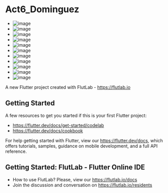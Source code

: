 # Act6_Dominguez
- ![image](https://github.com/user-attachments/assets/c1ba928c-d201-47cd-84be-18cd795320a3)
- ![image](https://github.com/user-attachments/assets/6270c737-c658-47bd-8ae5-cc395734ad5a)
- ![image](https://github.com/user-attachments/assets/45f3dd6a-8e6e-4f03-b308-e8215e04b067)
- ![image](https://github.com/user-attachments/assets/a9f3ba9d-a558-4c4a-8afb-4d9956ece3c1)
- ![image](https://github.com/user-attachments/assets/75e74c39-bef2-4b29-9535-67be23b21311)
- ![image](https://github.com/user-attachments/assets/4b18cd58-685e-49c5-a935-d01428de29b9)
- ![image](https://github.com/user-attachments/assets/9fb4f914-3da6-4bcb-ba57-14ca4c14e77c)
- ![image](https://github.com/user-attachments/assets/93c14562-b8fd-45da-9428-c815b3ced19e)
- ![image](https://github.com/user-attachments/assets/14279b7b-12df-49fc-8815-810670211c78)
- ![image](https://github.com/user-attachments/assets/2dd6d9fd-4400-4359-8844-df8f9c6e57d5)
- ![image](https://github.com/user-attachments/assets/071e8680-25c5-4fc5-b136-637d99328119)











A new Flutter project created with FlutLab - https://flutlab.io

## Getting Started

A few resources to get you started if this is your first Flutter project:

- https://flutter.dev/docs/get-started/codelab
- https://flutter.dev/docs/cookbook

For help getting started with Flutter, view our
https://flutter.dev/docs, which offers tutorials,
samples, guidance on mobile development, and a full API reference.

## Getting Started: FlutLab - Flutter Online IDE

- How to use FlutLab? Please, view our https://flutlab.io/docs
- Join the discussion and conversation on https://flutlab.io/residents
